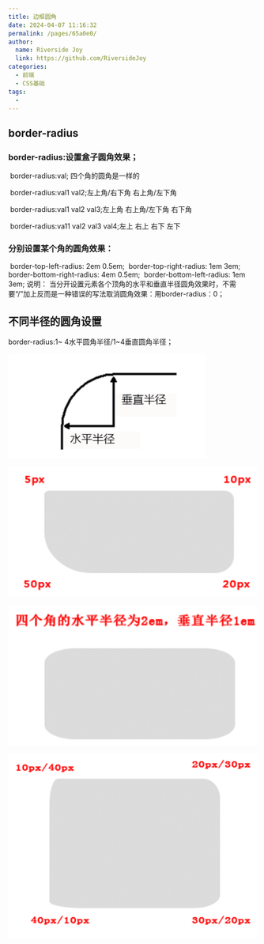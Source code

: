 ```yaml
---
title: 边框圆角
date: 2024-04-07 11:16:32
permalink: /pages/65a0e0/
author:
  name: Riverside Joy
  link: https://github.com/RiversideJoy
categories:
  - 前端
  - CSS基础
tags:
  - 
---
```

## border-radius

### border-radius:设置盒子圆角效果；

​    border-radius:val; 四个角的圆角是一样的

​    border-radius:val1 val2;左上角/右下角  右上角/左下角 

​    border-radius:val1 val2 val3;左上角 右上角/左下角 右下角	

​    border-radius:va11 val2 val3 val4;左上 右上 右下 左下

### 分别设置某个角的圆角效果：

​    border-top-left-radius: 2em 0.5em;
​    border-top-right-radius: 1em 3em;
​    border-bottom-right-radius: 4em 0.5em;
​    border-bottom-left-radius: 1em 3em;
 说明：
​    当分开设置元素各个顶角的水平和垂直半径圆角效果时，不需要“/”加上反而是一种错误的写法
​    取消圆角效果：用border-radius：0；

##    不同半径的圆角设置

border-radius:1~ 4水平圆角半径/1~4垂直圆角半径；

![](26img\半径.png)

![](26img/6.png)

![](26img/7.png)

![](26img/8.png)















